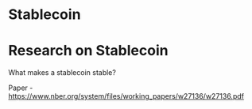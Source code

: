 # Stablecoin

# Research on Stablecoin
What makes a stablecoin stable?

Paper - https://www.nber.org/system/files/working_papers/w27136/w27136.pdf
